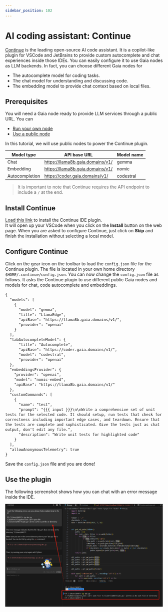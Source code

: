 ```yaml
---
sidebar_position: 102
---
```


# AI coding assistant: Continue

[Continue](https://github.com/continuedev/continue) is the leading open-source AI code assistant.
It is a copilot-like plugin for VSCode and JetBrains to provide custom autocomplete and chat experiences inside 
those IDEs. You can easily configure it to use Gaia nodes as LLM backends. In fact, you can choose different Gaia 
nodes for

* The autocomplete model for coding tasks.
* The chat model for understanding and discussing code.
* The embedding model to provide chat context based on local files.

## Prerequisites

You will need a Gaia node ready to provide LLM services through a public URL. You can

* [Run your own node](../../node-guide/quick-start.md)
* [Use a public node](../nodes.md)

In this tutorial, we will use public nodes to power the Continue plugin.

| Model type | API base URL | Model name |
|-----|--------|-----|
| Chat | https://llama8b.gaia.domains/v1/ | gemma |
| Embedding | https://llama8b.gaia.domains/v1/ | nomic |
| Autocompletion | https://coder.gaia.domains/v1/ | codestral |

> It is important to note that Continue requires the API endpoint to include a `/` at the end.

## Install Continue

[Load this link](https://marketplace.visualstudio.com/items?itemName=Continue.continue) to install the Continue IDE plugin.  
It will open up your VSCode when you click on the **Install** button on the web page. When you are
asked to configure Continue, just click on **Skip** and finish the installation without selecting a local model.

## Configure Continue

Click on the gear icon on the toolbar to load the `config.json` file for the Continue plugin. The file is located
in your own home directory `$HOME/.continue/config.json`.
You can now change the `config.json` file as follows. 
It asks the Continue plugin to use different public Gaia nodes and models for 
chat, code autocomplete and embeddings.

```
{
  "models": [
    {
      "model": "gemma",
      "title": "LlamaEdge",
      "apiBase": "https://llama8b.gaia.domains/v1/",
      "provider": "openai"
    }
  ],
  "tabAutocompleteModel": {
      "title": "Autocomplete",
      "apiBase": "https://coder.gaia.domains/v1/",
      "model": "codestral",
      "provider": "openai"
  },
  "embeddingsProvider": {
    "provider": "openai",
    "model": "nomic-embed",
    "apiBase": "https://llama8b.gaia.domains/v1/"
  },
  "customCommands": [
    {
      "name": "test",
      "prompt": "{{{ input }}}\n\nWrite a comprehensive set of unit tests for the selected code. It should setup, run tests that check for correctness including important edge cases, and teardown. Ensure that the tests are complete and sophisticated. Give the tests just as chat output, don't edit any file.",
      "description": "Write unit tests for highlighted code"
    }
  ],
  "allowAnonymousTelemetry": true
}
```

Save the `config.json` file and you are done!

## Use the plugin

The following screenshot shows how you can chat with an error message
inside the IDE.

![](continue-01.png)



